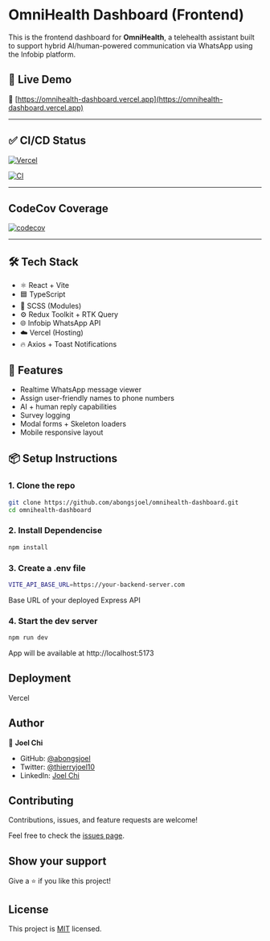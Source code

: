 # OmniHealth Dashboard (Frontend)

This is the frontend dashboard for **OmniHealth**, a telehealth assistant built to support hybrid AI/human-powered communication via WhatsApp using the Infobip platform.

## 🚀 Live Demo

🔗 [https://omnihealth-dashboard.vercel.app](https://omnihealth-dashboard.vercel.app)

---

## ✅ CI/CD Status

[![Vercel](https://vercelbadge.vercel.app/api/abongsjoel/omnihealth-dashboard)](https://vercel.com/abongsjoel/omnihealth-dashboard)

[![CI](https://github.com/abongsjoel/omnihealth-dashboard/actions/workflows/main.yml/badge.svg)](https://github.com/abongsjoel/omnihealth-dashboard/actions)

---

## CodeCov Coverage

[![codecov](https://codecov.io/gh/abongsjoel/omnihealth-dashboard/branch/main/graph/badge.svg)](https://codecov.io/gh/abongsjoel/omnihealth-dashboard)

---

<!-- ## 🚀 Tech Stack

- [React](https://reactjs.org/)
- [Vite](https://vitejs.dev/)
- [TypeScript](https://www.typescriptlang.org/)
- [Redux Toolkit & RTK Query](https://redux-toolkit.js.org/)
- [SCSS Modules](https://sass-lang.com/)
- [Infobip WhatsApp API](https://www.infobip.com/channels/whatsapp)
- [Axios](https://axios-http.com/)
- [react-hot-toast](https://react-hot-toast.com/) -->

## 🛠 Tech Stack

- ⚛️ React + Vite
- 🟦 TypeScript
- 💅 SCSS (Modules)
- ⚙️ Redux Toolkit + RTK Query
- 🌐 Infobip WhatsApp API
- ☁️ Vercel (Hosting)
- 🔥 Axios + Toast Notifications

## 🧩 Features

- Realtime WhatsApp message viewer
- Assign user-friendly names to phone numbers
- AI + human reply capabilities
- Survey logging
- Modal forms + Skeleton loaders
- Mobile responsive layout

## 📦 Setup Instructions

### 1. Clone the repo

```bash
git clone https://github.com/abongsjoel/omnihealth-dashboard.git
cd omnihealth-dashboard
```

### 2. Install Dependencise

```bash
npm install
```

### 3. Create a .env file

```bash
VITE_API_BASE_URL=https://your-backend-server.com
```

Base URL of your deployed Express API

### 4. Start the dev server

```bash
npm run dev
```

App will be available at http://localhost:5173

## Deployment

Vercel

<!-- ## 📁 Project Structure

src/
├── components/ # UI: messages, users, forms
├── redux/ # RTK Query setup
├── hooks/ # Custom logic hooks
├── types/ # TypeScript interfaces/types
├── styles/ # SCSS partials and variables
└── App.tsx # Main entry -->

## Author

👤 **Joel Chi**

- GitHub: [@abongsjoel](https://github.com/abongsjoel)
- Twitter: [@thierryjoel10](https://twitter.com/ThierryJoel10)
- LinkedIn: [Joel Chi](https://www.linkedin.com/in/joel-chi-b4285a97/)

## Contributing

Contributions, issues, and feature requests are welcome!

Feel free to check the [issues page](https://github.com/abongsjoel/omnihealth-dashboard/issues).

## Show your support

Give a ⭐️ if you like this project!

## License

  <p>This project is <a href="../main/LICENSE">MIT</a> licensed.</p>

